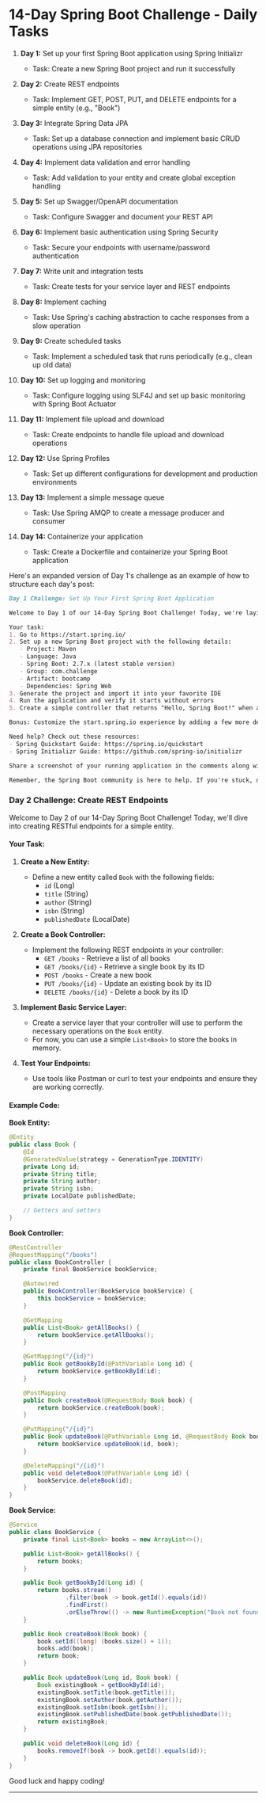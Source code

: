 # 14-Day Spring Boot Challenge - Daily Tasks

1. **Day 1:** Set up your first Spring Boot application using Spring Initializr
   - Task: Create a new Spring Boot project and run it successfully

2. **Day 2:** Create REST endpoints
   - Task: Implement GET, POST, PUT, and DELETE endpoints for a simple entity (e.g., "Book")

3. **Day 3:** Integrate Spring Data JPA
   - Task: Set up a database connection and implement basic CRUD operations using JPA repositories

4. **Day 4:** Implement data validation and error handling
   - Task: Add validation to your entity and create global exception handling

5. **Day 5:** Set up Swagger/OpenAPI documentation
   - Task: Configure Swagger and document your REST API

6. **Day 6:** Implement basic authentication using Spring Security
   - Task: Secure your endpoints with username/password authentication

7. **Day 7:** Write unit and integration tests
   - Task: Create tests for your service layer and REST endpoints

8. **Day 8:** Implement caching
   - Task: Use Spring's caching abstraction to cache responses from a slow operation

9. **Day 9:** Create scheduled tasks
   - Task: Implement a scheduled task that runs periodically (e.g., clean up old data)

10. **Day 10:** Set up logging and monitoring
    - Task: Configure logging using SLF4J and set up basic monitoring with Spring Boot Actuator

11. **Day 11:** Implement file upload and download
    - Task: Create endpoints to handle file upload and download operations

12. **Day 12:** Use Spring Profiles
    - Task: Set up different configurations for development and production environments

13. **Day 13:** Implement a simple message queue
    - Task: Use Spring AMQP to create a message producer and consumer

14. **Day 14:** Containerize your application
    - Task: Create a Dockerfile and containerize your Spring Boot application

Here's an expanded version of Day 1's challenge as an example of how to structure each day's post:

```markdown
Day 1 Challenge: Set Up Your First Spring Boot Application

Welcome to Day 1 of our 14-Day Spring Boot Challenge! Today, we're laying the foundation by creating our first Spring Boot application.

Your task:
1. Go to https://start.spring.io/
2. Set up a new Spring Boot project with the following details:
   - Project: Maven
   - Language: Java
   - Spring Boot: 2.7.x (latest stable version)
   - Group: com.challenge
   - Artifact: bootcamp
   - Dependencies: Spring Web
3. Generate the project and import it into your favorite IDE
4. Run the application and verify it starts without errors
5. Create a simple controller that returns "Hello, Spring Boot!" when accessed via browser

Bonus: Customize the start.spring.io experience by adding a few more dependencies you think might be useful (e.g., DevTools, Actuator).

Need help? Check out these resources:
- Spring Quickstart Guide: https://spring.io/quickstart
- Spring Initializr Guide: https://github.com/spring-io/initializr

Share a screenshot of your running application in the comments along with any thoughts or questions you have. Don't forget to use #14DaySpringBootChallenge!

Remember, the Spring Boot community is here to help. If you're stuck, don't hesitate to ask questions in the comments. Good luck, and happy coding!
```

### Day 2 Challenge: Create REST Endpoints

Welcome to Day 2 of our 14-Day Spring Boot Challenge! Today, we'll dive into creating RESTful endpoints for a simple entity.

#### Your Task:

1. **Create a New Entity:**
   - Define a new entity called `Book` with the following fields:
     - `id` (Long)
     - `title` (String)
     - `author` (String)
     - `isbn` (String)
     - `publishedDate` (LocalDate)

2. **Create a Book Controller:**
   - Implement the following REST endpoints in your controller:
     - `GET /books` - Retrieve a list of all books
     - `GET /books/{id}` - Retrieve a single book by its ID
     - `POST /books` - Create a new book
     - `PUT /books/{id}` - Update an existing book by its ID
     - `DELETE /books/{id}` - Delete a book by its ID

3. **Implement Basic Service Layer:**
   - Create a service layer that your controller will use to perform the necessary operations on the `Book` entity.
   - For now, you can use a simple `List<Book>` to store the books in memory.

4. **Test Your Endpoints:**
   - Use tools like Postman or curl to test your endpoints and ensure they are working correctly.

#### Example Code:

**Book Entity:**
```java
@Entity
public class Book {
    @Id
    @GeneratedValue(strategy = GenerationType.IDENTITY)
    private Long id;
    private String title;
    private String author;
    private String isbn;
    private LocalDate publishedDate;

    // Getters and setters
}
```

**Book Controller:**
```java
@RestController
@RequestMapping("/books")
public class BookController {
    private final BookService bookService;

    @Autowired
    public BookController(BookService bookService) {
        this.bookService = bookService;
    }

    @GetMapping
    public List<Book> getAllBooks() {
        return bookService.getAllBooks();
    }

    @GetMapping("/{id}")
    public Book getBookById(@PathVariable Long id) {
        return bookService.getBookById(id);
    }

    @PostMapping
    public Book createBook(@RequestBody Book book) {
        return bookService.createBook(book);
    }

    @PutMapping("/{id}")
    public Book updateBook(@PathVariable Long id, @RequestBody Book book) {
        return bookService.updateBook(id, book);
    }

    @DeleteMapping("/{id}")
    public void deleteBook(@PathVariable Long id) {
        bookService.deleteBook(id);
    }
}
```

**Book Service:**
```java
@Service
public class BookService {
    private final List<Book> books = new ArrayList<>();

    public List<Book> getAllBooks() {
        return books;
    }

    public Book getBookById(Long id) {
        return books.stream()
                .filter(book -> book.getId().equals(id))
                .findFirst()
                .orElseThrow(() -> new RuntimeException("Book not found"));
    }

    public Book createBook(Book book) {
        book.setId((long) (books.size() + 1));
        books.add(book);
        return book;
    }

    public Book updateBook(Long id, Book book) {
        Book existingBook = getBookById(id);
        existingBook.setTitle(book.getTitle());
        existingBook.setAuthor(book.getAuthor());
        existingBook.setIsbn(book.getIsbn());
        existingBook.setPublishedDate(book.getPublishedDate());
        return existingBook;
    }

    public void deleteBook(Long id) {
        books.removeIf(book -> book.getId().equals(id));
    }
}
```
Good luck and happy coding!

---

